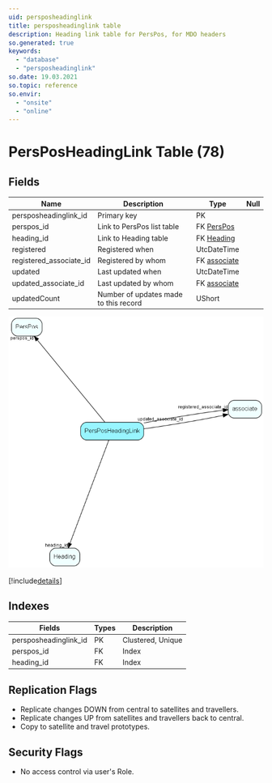 ```yaml
---
uid: persposheadinglink
title: persposheadinglink table
description: Heading link table for PersPos, for MDO headers
so.generated: true
keywords:
  - "database"
  - "persposheadinglink"
so.date: 19.03.2021
so.topic: reference
so.envir:
  - "onsite"
  - "online"
---
```


# PersPosHeadingLink Table (78)

## Fields

| Name | Description | Type | Null |
|------|-------------|------|:----:|
|persposheadinglink\_id|Primary key|PK| |
|perspos\_id|Link to PersPos list table|FK [PersPos](PersPos.md)| |
|heading\_id|Link to Heading table|FK [Heading](Heading.md)| |
|registered|Registered when|UtcDateTime| |
|registered\_associate\_id|Registered by whom|FK [associate](associate.md)| |
|updated|Last updated when|UtcDateTime| |
|updated\_associate\_id|Last updated by whom|FK [associate](associate.md)| |
|updatedCount|Number of updates made to this record|UShort| |


![PersPosHeadingLink table relationship diagram](media\PersPosHeadingLink.png)

[!include[details](./includes/PersPosHeadingLink.md)]

## Indexes

| Fields | Types | Description |
|--------|-------|-------------|
|persposheadinglink\_id |PK |Clustered, Unique |
|perspos\_id |FK |Index |
|heading\_id |FK |Index |

## Replication Flags

* Replicate changes DOWN from central to satellites and travellers.
* Replicate changes UP from satellites and travellers back to central.
* Copy to satellite and travel prototypes.

## Security Flags

* No access control via user's Role.

